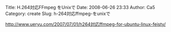 Title: H.264対応FFmpeg をUnixで
Date: 2008-06-26 23:33
Author: Ca5
Category: create
Slug: h-264対応ffmpeg-をunixで

http://www.ueryu.com/2007/07/01/h264対応ffmpeg-for-ubuntu-linux-feisty/
